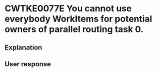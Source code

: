 # CWTKE0077E You cannot use everybody WorkItems for potential owners of parallel routing task 0.

## Explanation

## User response